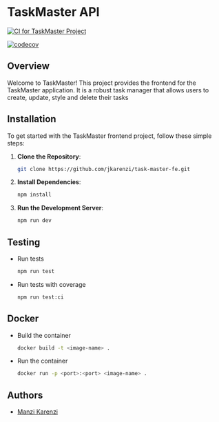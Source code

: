 # TaskMaster API

[![CI for TaskMaster Project](https://github.com/jkarenzi/task-master-be/actions/workflows/CI.yaml/badge.svg)](https://github.com/jkarenzi/task-master-fe/actions/workflows/CI.yaml)

[![codecov](https://codecov.io/gh/jkarenzi/task-master-fe/graph/badge.svg?token=bkqMEzJhjR)](https://codecov.io/gh/jkarenzi/task-master-fe)

## Overview

Welcome to TaskMaster! This project provides the frontend for the TaskMaster application. It is a robust task manager that allows users to create, update, style and delete their tasks

## Installation

To get started with the TaskMaster frontend project, follow these simple steps:

1. **Clone the Repository**:

   ```bash
   git clone https://github.com/jkarenzi/task-master-fe.git
   ```

2. **Install Dependencies**:

   ```bash
   npm install
   ```

3. **Run the Development Server**:
   ```bash
   npm run dev
   ```

## Testing

- Run tests

  ```bash
  npm run test
  ```

- Run tests with coverage

  ```bash
  npm run test:ci
  ```

## Docker

- Build the container

  ```bash
  docker build -t <image-name> .
  ```

- Run the container

  ```bash
  docker run -p <port>:<port> <image-name> .
  ```

## Authors

- [Manzi Karenzi](https://github.com/jkarenzi)
